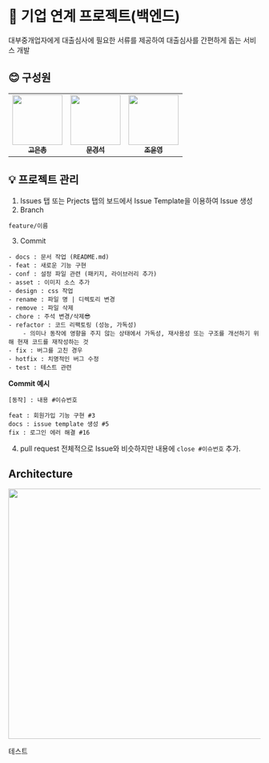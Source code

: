 # 📌 기업 연계 프로젝트(백엔드)
대부중개업자에게 대출심사에 필요한 서류를 제공하여 대출심사를 간편하게 돕는 서비스 개발

## 😊 구성원
<table>
  <tbody>
    <tr>
      <td align="center"><a href="https://github.com/godori93"><img src= "https://avatars.githubusercontent.com/u/114288705?v=4" width="100px" alt=""/><br /><sub><b>고은총 </b></sub></a><br /></td>
      <td align="center"><a href="https://github.com/moon-July5"><img src="https://avatars.githubusercontent.com/u/60730405?v=4" width="100px" alt=""/><br /><sub><b>문경석 </b></sub></a><br /></td>
      <td align="center"><a href="https://github.com/dont-octopus"><img src="https://avatars.githubusercontent.com/u/113498516?v=4" width="100px" alt=""/><br /><sub><b>조윤영 </b></sub></a><br /></td>
   </tr>
  </tbody>
</table>

## 💡 프로젝트 관리
1. Issues 탭 또는 Prjects 탭의 보드에서 Issue Template을 이용하여 Issue 생성
2. Branch 
```
feature/이름
```
3. Commit
```
- docs : 문서 작업 (README.md)
- feat : 새로운 기능 구현
- conf : 설정 파일 관련 (패키지, 라이브러리 추가)
- asset : 이미지 소스 추가
- design : css 작업
- rename : 파일 명 | 디렉토리 변경
- remove : 파일 삭제
- chore : 주석 변경/삭제😎
- refactor : 코드 리팩토링 (성능, 가독성)
    - 의미나 동작에 영향을 주지 않는 상태에서 가독성, 재사용성 또는 구조를 개선하기 위해 현재 코드를 재작성하는 것
- fix : 버그를 고친 경우
- hotfix : 치명적인 버그 수정
- test : 테스트 관련
```
**Commit 예시**
```
[동작] : 내용 #이슈번호

feat : 회원가입 기능 구현 #3
docs : issue template 생성 #5
fix : 로그인 에러 해결 #16
```

4. pull request
전체적으로 Issue와 비슷하지만 내용에 `close #이슈번호` 추가.

## Architecture
<img src="https://user-images.githubusercontent.com/60730405/237012545-dfdf9cc2-3a98-4e47-81a3-7f88dd065f4a.JPG"  width="950" height="500"/>

테스트
